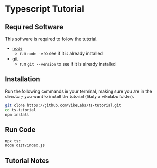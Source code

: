 # Typescript Tutorial

## Required Software

This software is required to follow the tutorial.

-   [node](https://nodejs.org/en/download/)
    -   run `node -v` to see if it is already installed
-   [git](https://git-scm.com/downloads)
    -   run `git --version` to see if it is already installed

## Installation

Run the following commands in your terminal, making sure you are in the directory you want to install the tutorial (likely a vikelabs folder).

```bash
git clone https://github.com/VikeLabs/ts-tutorial.git
cd ts-tutorial
npm install
```

## Run Code

```bash
npx tsc
node dist/index.js
```

## Tutorial Notes
